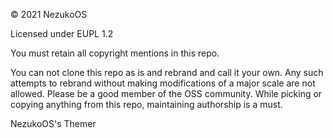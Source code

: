 © 2021 NezukoOS

Licensed under EUPL 1.2

You must retain all copyright mentions in this repo.

You can not clone this repo as is and rebrand and call it your own. Any such attempts to rebrand without making modifications of a major scale are not allowed. Please be a good member of the OSS community.
While picking or copying anything from this repo, maintaining authorship is a must.

NezukoOS's Themer
